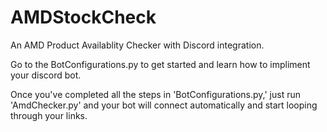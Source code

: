 # AMDStockCheck
An AMD Product Availablity Checker with Discord integration.

Go to the BotConfigurations.py to get started and learn how to impliment your discord bot.

Once you've completed all the steps in 'BotConfigurations.py,' just run 'AmdChecker.py' and your bot will connect automatically and start looping through your links. 
